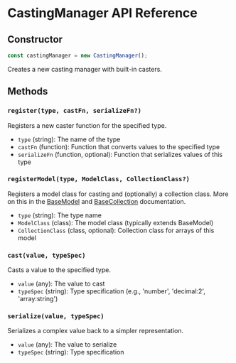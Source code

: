 # CastingManager API Reference

## Constructor

```javascript
const castingManager = new CastingManager();
```

Creates a new casting manager with built-in casters.

## Methods

### `register(type, castFn, serializeFn?)`

Registers a new caster function for the specified type.

- `type` (string): The name of the type
- `castFn` (function): Function that converts values to the specified type
- `serializeFn` (function, optional): Function that serializes values of this type

### `registerModel(type, ModelClass, CollectionClass?)`

Registers a model class for casting and (optionally) a collection class. More on this in the [BaseModel](../guide/models/base-model.md) and [BaseCollection](../guide/collections/base-collection.md) documentation.

- `type` (string): The type name
- `ModelClass` (class): The model class (typically extends BaseModel)
- `CollectionClass` (class, optional): Collection class for arrays of this model

### `cast(value, typeSpec)`

Casts a value to the specified type.

- `value` (any): The value to cast
- `typeSpec` (string): Type specification (e.g., 'number', 'decimal:2', 'array:string')

### `serialize(value, typeSpec)`

Serializes a complex value back to a simpler representation.

- `value` (any): The value to serialize
- `typeSpec` (string): Type specification 